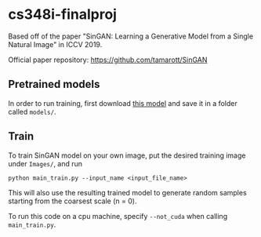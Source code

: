 # cs348i-finalproj

Based off of the paper "SinGAN: Learning a Generative Model from a Single Natural Image" in ICCV 2019.

Official paper repository: https://github.com/tamarott/SinGAN

## Pretrained models

In order to run training, first download [this model](https://drive.google.com/open?id=1ajONZOgiG9pEYsQ-eBmgkVbMDuHgPCaY) and save it in a folder called `models/`.

## Train
To train SinGAN model on your own image, put the desired training image under `Images/`, and run

```
python main_train.py --input_name <input_file_name>
```

This will also use the resulting trained model to generate random samples starting from the coarsest scale (n = 0).

To run this code on a cpu machine, specify `--not_cuda` when calling `main_train.py`.